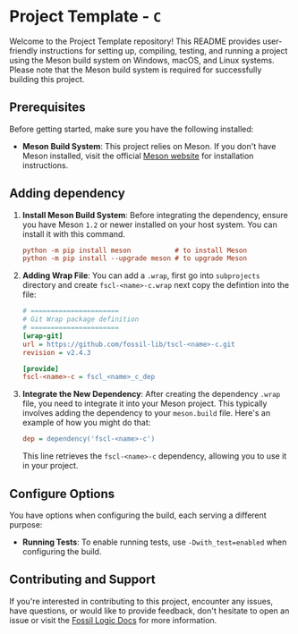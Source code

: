 # Project Template - `C`

Welcome to the Project Template repository! This README provides user-friendly instructions for setting up, compiling, testing, and running a project using the Meson build system on Windows, macOS, and Linux systems. Please note that the Meson build system is required for successfully building this project.

## Prerequisites

Before getting started, make sure you have the following installed:

- **Meson Build System**: This project relies on Meson. If you don't have Meson installed, visit the official [Meson website](https://mesonbuild.com/Getting-meson.html) for installation instructions.

## Adding dependency

1. **Install Meson Build System**: Before integrating the dependency, ensure you have Meson `1.2` or newer installed on your host system. You can install it with this command.

   ```ini
   python -m pip install meson           # to install Meson
   python -m pip install --upgrade meson # to upgrade Meson
   ```

2. **Adding Wrap File**: You can add a `.wrap`, first go into `subprojects` directory and create `fscl-<name>-c.wrap` next copy the defintion into the file:

   ```ini
   # ======================
   # Git Wrap package definition
   # ======================
   [wrap-git]
   url = https://github.com/fossil-lib/tscl-<name>-c.git
   revision = v2.4.3

   [provide]
   fscl-<name>-c = fscl_<name>_c_dep
   ```

3. **Integrate the New Dependency**: After creating the dependency `.wrap` file, you need to integrate it into your Meson project. This typically involves adding the dependency to your `meson.build` file. Here's an example of how you might do that:

   ```ini
   dep = dependency('fscl-<name>-c')
   ```

   This line retrieves the `fscl-<name>-c` dependency, allowing you to use it in your project.

## Configure Options

You have options when configuring the build, each serving a different purpose:

- **Running Tests**: To enable running tests, use `-Dwith_test=enabled` when configuring the build.

## Contributing and Support

If you're interested in contributing to this project, encounter any issues, have questions, or would like to provide feedback, don't hesitate to open an issue or visit the [Fossil Logic Docs](https://fossillogic.com/docs) for more information.
